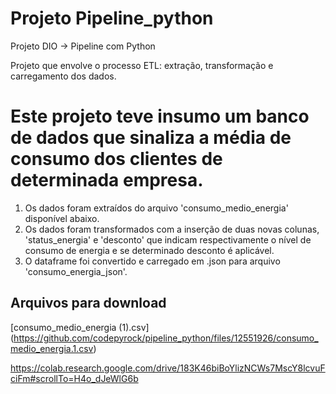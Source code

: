 # Projeto Pipeline_python
Projeto DIO -> Pipeline com Python

Projeto que envolve o processo ETL: extração, transformação e carregamento dos dados.

# Este projeto teve insumo um banco de dados que sinaliza a média de consumo dos clientes de determinada empresa.
1. Os dados foram extraídos do arquivo 'consumo_medio_energia' disponível abaixo.
2. Os dados foram transformados com a inserção de duas novas colunas, 'status_energia' e 'desconto' que indicam respectivamente o nível de consumo de energia e se determinado desconto é aplicável.
3. O dataframe foi convertido e carregado em .json para arquivo 'consumo_energia_json'. 


## Arquivos para download
[consumo_medio_energia (1).csv]
(https://github.com/codepyrock/pipeline_python/files/12551926/consumo_medio_energia.1.csv)

https://colab.research.google.com/drive/183K46biBoYlizNCWs7MscY8lcvuFciFm#scrollTo=H4o_dJeWlG6b

